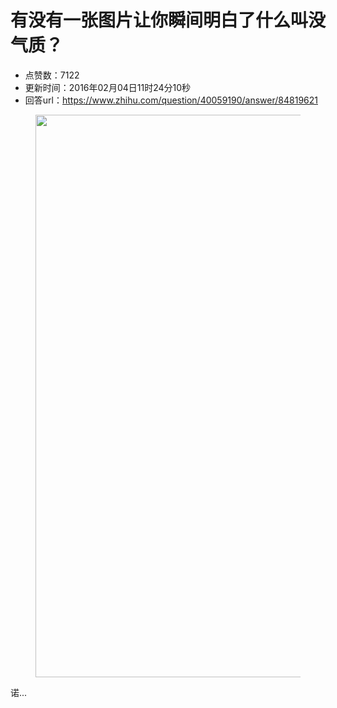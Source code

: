 # 有没有一张图片让你瞬间明白了什么叫没气质？
- 点赞数：7122
- 更新时间：2016年02月04日11时24分10秒
- 回答url：https://www.zhihu.com/question/40059190/answer/84819621
<body>
 <figure>
  <img src="https://pic1.zhimg.com/50/643d0d4795bbd5846a4ecec163a00b9b_720w.jpg?source=1940ef5c" data-rawwidth="900" data-rawheight="500" data-original-token="643d0d4795bbd5846a4ecec163a00b9b" class="origin_image zh-lightbox-thumb" width="900" data-original="https://picx.zhimg.com/643d0d4795bbd5846a4ecec163a00b9b_r.jpg?source=1940ef5c">
 </figure>
 <p data-pid="CMk3ECvj">诺...</p>
</body>